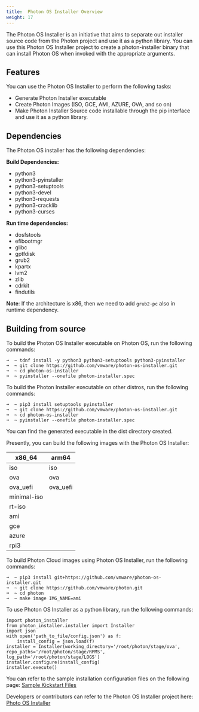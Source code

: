 ```yaml
---
title:  Photon OS Installer Overview
weight: 17
---
```


The Photon OS Installer is an initiative that aims to separate out installer source code from the Photon project and use it as a python library. You can use this Photon OS Installer project to create a photon-installer binary that can install Photon OS when invoked with the appropriate arguments.


## Features

You can use the Photon OS Installer to perform the following tasks:

- Generate Photon Installer executable
- Create Photon Images (ISO, GCE, AMI, AZURE, OVA, and so on)
- Make Photon Installer Source code installable through the pip interface and use it as a python library.


## Dependencies

The Photon OS installer has the following dependencies:

**Build Dependencies:**

- python3
- python3-pyinstaller 
- python3-setuptools
- python3-devel
- python3-requests
- python3-cracklib
- python3-curses


**Run time dependencies:**

- dosfstools
- efibootmgr
- glibc
- gptfdisk
- grub2
- kpartx
- lvm2
- zlib
- cdrkit
- findutils

**Note**: If the architecture is x86, then we need to add `grub2-pc` also in runtime dependency.


## Building from source

To build the Photon OS Installer executable on Photon OS, run the following commands:

```
➜  ~ tdnf install -y python3 python3-setuptools python3-pyinstaller
➜  ~ git clone https://github.com/vmware/photon-os-installer.git
➜  ~ cd photon-os-installer
➜  ~ pyinstaller --onefile photon-installer.spec
```   

To build the Photon Installer executable on other distros, run the following commands:

```
➜  ~ pip3 install setuptools pyinstaller
➜  ~ git clone https://github.com/vmware/photon-os-installer.git
➜  ~ cd photon-os-installer
➜  ~ pyinstaller --onefile photon-installer.spec
```   
You can find the generated executable in the dist directory created.

Presently, you can build the following images with the Photon OS Installer:

|x86_64	|	arm64	|
|-------|-----------|
|iso	|	iso		|
ova		|	ova		|
ova_uefi|	ova_uefi |
minimal-iso	|	|
rt-iso	|	|	|
ami		|	|	|
gce		|	|	|
azure	|	|	|
rpi3	|	|	|


To build Photon Cloud images using Photon OS Installer, run the following commands:

```
➜  ~ pip3 install git+https://github.com/vmware/photon-os-installer.git
➜  ~ git clone https://github.com/vmware/photon.git
➜  ~ cd photon
➜  ~ make image IMG_NAME=ami
```   


To use Photon OS Installer as a python library, run the following commands:

```
import photon_installer
from photon_installer.installer import Installer
import json
with open('path_to_file/config.json') as f:
    install_config = json.load(f)
installer = Installer(working_directory='/root/photon/stage/ova', repo_paths='/root/photon/stage/RPMS', log_path='/root/photon/stage/LOGS')
installer.configure(install_config)
installer.execute()
```    

You can refer to the sample installation configuration files on the following page: [Sample Kickstart Files](https://github.com/vmware/photon-os-installer/blob/master/sample_ks/sample_ks.cfg)


Developers or contributors can refer to the Photon OS Installer project here: [Photo OS Installer](https://github.com/vmware/photon-os-installer/tree/master)
